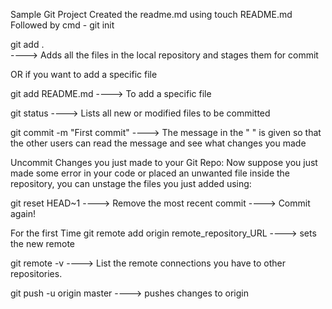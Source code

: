 Sample Git Project
Created the readme.md using touch README.md
Followed by cmd - git init

git add .  
----> Adds all the files in the local repository and stages them for commit

OR if you want to add a specific file

git add README.md 
----> To add a specific file

git status 
----> Lists all new or modified files to be committed

git commit -m "First commit"
----> The message in the " " is given so that the other users can read the message and see what changes you made

Uncommit Changes you just made to your Git Repo:
Now suppose you just made some error in your code or placed an unwanted file inside the repository, you can unstage the files you just added using:

git reset HEAD~1
----> Remove the most recent commit
----> Commit again!

For the first Time
git remote add origin remote_repository_URL
----> sets the new remote

git remote -v
----> List the remote connections you have to other repositories.

git push -u origin master 
----> pushes changes to origin